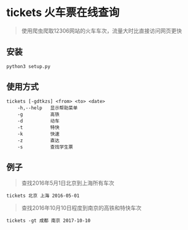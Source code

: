 # tickets 火车票在线查询
> 使用爬虫爬取12306网站的火车车次，流量大时比直接访问网页更快
## 安装
```
python3 setup.py
```
## 使用方式
```
tickets [-gdtkzs] <from> <to> <date>
    -h,--help   显示帮助菜单
    -g          高铁
    -d          动车
    -t          特快
    -k          快速
    -z          直达
    -s          查找学生票
```

## 例子
> 查找2016年5月1日北京到上海所有车次
```
tickets 北京 上海 2016-05-01
```

> 查找2016年10月10日程度到南京的高铁和特快车次
```
tickets -gt 成都 南京 2017-10-10
```
    
